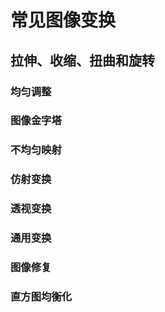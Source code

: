 # 常见图像变换

## 拉伸、收缩、扭曲和旋转

### 均匀调整

### 图像金字塔

### 不均匀映射

### 仿射变换

### 透视变换

### 通用变换

### 图像修复


### 直方图均衡化